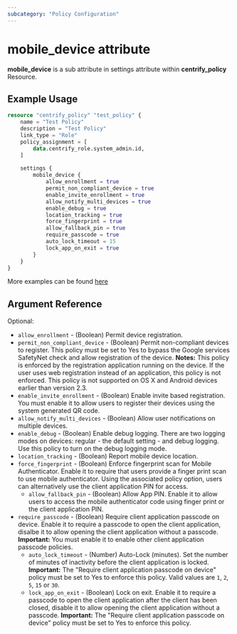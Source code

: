 ```yaml
---
subcategory: "Policy Configuration"
---
```


# mobile_device attribute

**mobile_device** is a sub attribute in settings attribute within **centrify_policy** Resource.

## Example Usage

```terraform
resource "centrify_policy" "test_policy" {
    name = "Test Policy"
    description = "Test Policy"
    link_type = "Role"
    policy_assignment = [
        data.centrify_role.system_admin.id,
    ]
    
    settings {
        mobile_device {
            allow_enrollment = true
            permit_non_compliant_device = true
            enable_invite_enrollment = true
            allow_notify_multi_devices = true
            enable_debug = true
            location_tracking = true
            force_fingerprint = true
            allow_fallback_pin = true
            require_passcode = true
            auto_lock_timeout = 15
            lock_app_on_exit = true
        }
    }
}
```

More examples can be found [here](https://github.com/marcozj/terraform-provider-centrify/blob/main/examples/centrify_policy/policy_mobile_device.tf)

## Argument Reference

Optional:

- `allow_enrollment` - (Boolean) Permit device registration.
- `permit_non_compliant_device` - (Boolean) Permit non-compliant devices to register. This policy must be set to Yes to bypass the Google services SafetyNet check and allow registration of the device. **Notes:** This policy is enforced by the registration application running on the device. If the user uses web registration instead of an application, this policy is not enforced. This policy is not supported on OS X and Android devices earlier than version 2.3.
- `enable_invite_enrollment` - (Boolean) Enable invite based registration. You must enable it to allow users to register their devices using the system generated QR code.
- `allow_notify_multi_devices` - (Boolean) Allow user notifications on multiple devices.
- `enable_debug` - (Boolean) Enable debug logging. There are two logging modes on devices: regular - the default setting - and debug logging. Use this policy to turn on the debug logging mode.
- `location_tracking` - (Boolean) Report mobile device location.
- `force_fingerprint` - (Boolean) Enforce fingerprint scan for Mobile Authenticator. Enable it to require that users provide a finger print scan to use mobile authenticator. Using the associated policy option, users can alternatively use the client application PIN for access.
  - `allow_fallback_pin` - (Boolean) Allow App PIN. Enable it to allow users to access the mobile authenticator code using finger print or the client application PIN.
- `require_passcode` - (Boolean) Require client application passcode on device. Enable it to require a passcode to open the client application, disalbe it to allow opening the client application without a passcode. **Important:** You must enable it to enable other client application passcode policies.
  - `auto_lock_timeout` - (Number) Auto-Lock (minutes). Set the number of minutes of inactivity before the client application is locked. **Important:** The "Require client application passcode on device" policy must be set to Yes to enforce this policy. Valid values are `1`, `2`, `5`, `15` or `30`.
  - `lock_app_on_exit` - (Boolean) Lock on exit. Enable it to require a passcode to open the client application after the client has been closed, disable it to allow opening the client application without a passcode. **Important:** The "Require client application passcode on device" policy must be set to Yes to enforce this policy.
